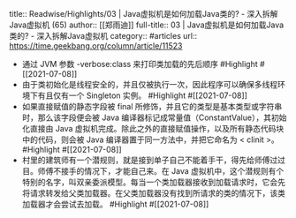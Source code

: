 title:: Readwise/Highlights/03 | Java虚拟机是如何加载Java类的? - 深入拆解Java虚拟机 (65)
author:: [[郑雨迪]]
full-title:: 03 | Java虚拟机是如何加载Java类的? - 深入拆解Java虚拟机
category:: #articles
url:: https://time.geekbang.org/column/article/11523

- 通过 JVM 参数 -verbose:class 来打印类加载的先后顺序 #Highlight #[[2021-07-08]]
- 由于类初始化是线程安全的，并且仅被执行一次，因此程序可以确保多线程环境下有且仅有一个 Singleton 实例。 #Highlight #[[2021-07-08]]
- 如果直接赋值的静态字段被 final 所修饰，并且它的类型是基本类型或字符串时，那么该字段便会被 Java 编译器标记成常量值（ConstantValue），其初始化直接由 Java 虚拟机完成。除此之外的直接赋值操作，以及所有静态代码块中的代码，则会被 Java 编译器置于同一方法中，并把它命名为 < clinit >。 #Highlight #[[2021-07-08]]
- 村里的建筑师有一个潜规则，就是接到单子自己不能着手干，得先给师傅过过目。师傅不接手的情况下，才能自己来。在 Java 虚拟机中，这个潜规则有个特别的名字，叫双亲委派模型。每当一个类加载器接收到加载请求时，它会先将请求转发给父类加载器。在父类加载器没有找到所请求的类的情况下，该类加载器才会尝试去加载。 #Highlight #[[2021-07-08]]